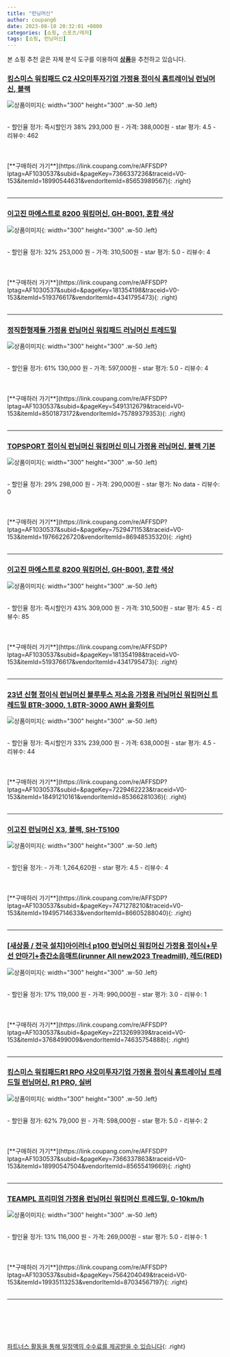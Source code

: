 ```yaml
---
title: "런닝머신"
author: coupang6
date: 2023-08-10 20:32:01 +0800
categories: [쇼핑, 스포츠/레저]
tags: [쇼핑, 런닝머신]
---
```


본 쇼핑 추천 글은 자체 분석 도구를 이용하여 [**상품**](https://link.coupang.com/a/bao1ui)을 추천하고 있습니다.

### [킹스미스 워킹패드 C2 샤오미투자기업 가정용 접이식 홈트레이닝 런닝머신, 블랙](https://link.coupang.com/re/AFFSDP?lptag=AF1030537&subid=&pageKey=7366337236&traceid=V0-153&itemId=18990544631&vendorItemId=85653989567)

![상품이미지](https://thumbnail10.coupangcdn.com/thumbnails/remote/230x230ex/image/vendor_inventory/28ee/b0191f3d2e6e84eb824e150a3cb7de66a716b424f21060912984f11b8a4c.jpg){: width="300" height="300" .w-50 .left}


<br>
- 할인율 정가: 즉시할인가 38%  293,000   원
- 가격: 388,000원
- star 평가: 4.5
- 리뷰수: 462
<br>
<br>
<br>
<br>
[**구매하러 가기**](https://link.coupang.com/re/AFFSDP?lptag=AF1030537&subid=&pageKey=7366337236&traceid=V0-153&itemId=18990544631&vendorItemId=85653989567){: .right}
<br>
<br>

---

### [이고진 마에스트로 8200 워킹머신, GH-B001, 혼합 색상](https://link.coupang.com/re/AFFSDP?lptag=AF1030537&subid=&pageKey=181354198&traceid=V0-153&itemId=519376617&vendorItemId=4341795473)

![상품이미지](https://thumbnail9.coupangcdn.com/thumbnails/remote/230x230ex/image/retail/images/7974143494621492-4eebbfaa-bf82-41d1-82c8-bb09f02013f3.jpg){: width="300" height="300" .w-50 .left}


<br>
- 할인율 정가: 32%  253,000   원
- 가격: 310,500원
- star 평가: 5.0
- 리뷰수: 4
<br>
<br>
<br>
<br>
[**구매하러 가기**](https://link.coupang.com/re/AFFSDP?lptag=AF1030537&subid=&pageKey=181354198&traceid=V0-153&itemId=519376617&vendorItemId=4341795473){: .right}
<br>
<br>

---

### [정직한형제들 가정용 런닝머신 워킹패드 러닝머신 트레드밀](https://link.coupang.com/re/AFFSDP?lptag=AF1030537&subid=&pageKey=5491312679&traceid=V0-153&itemId=8501873172&vendorItemId=75789379353)

![상품이미지](https://thumbnail8.coupangcdn.com/thumbnails/remote/230x230ex/image/vendor_inventory/d34a/fc34556756b7b7437ccc3fc78ab5e607a8bee661c3a958baa148f84c2759.png){: width="300" height="300" .w-50 .left}


<br>
- 할인율 정가: 61%  130,000   원
- 가격: 597,000원
- star 평가: 5.0
- 리뷰수: 4
<br>
<br>
<br>
<br>
[**구매하러 가기**](https://link.coupang.com/re/AFFSDP?lptag=AF1030537&subid=&pageKey=5491312679&traceid=V0-153&itemId=8501873172&vendorItemId=75789379353){: .right}
<br>
<br>

---

### [TOPSPORT 접이식 런닝머신 워킹머신 미니 가정용 러닝머신, 블랙 기본](https://link.coupang.com/re/AFFSDP?lptag=AF1030537&subid=&pageKey=7529471153&traceid=V0-153&itemId=19766226720&vendorItemId=86948535320)

![상품이미지](https://thumbnail10.coupangcdn.com/thumbnails/remote/230x230ex/image/vendor_inventory/5d77/9669f13d829f41ed58142c2c67a9f616e5013cd42c4647b5c00e0c5163d6.png){: width="300" height="300" .w-50 .left}


<br>
- 할인율 정가: 29%  298,000   원
- 가격: 290,000원
- star 평가: No data
- 리뷰수: 0
<br>
<br>
<br>
<br>
[**구매하러 가기**](https://link.coupang.com/re/AFFSDP?lptag=AF1030537&subid=&pageKey=7529471153&traceid=V0-153&itemId=19766226720&vendorItemId=86948535320){: .right}
<br>
<br>

---

### [이고진 마에스트로 8200 워킹머신, GH-B001, 혼합 색상](https://link.coupang.com/re/AFFSDP?lptag=AF1030537&subid=&pageKey=181354198&traceid=V0-153&itemId=519376617&vendorItemId=4341795473)

![상품이미지](https://thumbnail9.coupangcdn.com/thumbnails/remote/230x230ex/image/retail/images/7974143494621492-4eebbfaa-bf82-41d1-82c8-bb09f02013f3.jpg){: width="300" height="300" .w-50 .left}


<br>
- 할인율 정가: 즉시할인가 43%  309,000   원
- 가격: 310,500원
- star 평가: 4.5
- 리뷰수: 85
<br>
<br>
<br>
<br>
[**구매하러 가기**](https://link.coupang.com/re/AFFSDP?lptag=AF1030537&subid=&pageKey=181354198&traceid=V0-153&itemId=519376617&vendorItemId=4341795473){: .right}
<br>
<br>

---

### [23년 신형 접이식 런닝머신 블루투스 저소음 가정용 러닝머신 워킹머신 트레드밀 BTR-3000, 1.BTR-3000 AWH 올화이트](https://link.coupang.com/re/AFFSDP?lptag=AF1030537&subid=&pageKey=7229462223&traceid=V0-153&itemId=18491210161&vendorItemId=85366281036)

![상품이미지](https://thumbnail7.coupangcdn.com/thumbnails/remote/230x230ex/image/vendor_inventory/68d5/dabf59c1a80bf78c264353c3f23cfb3e885d3f3730d8c2682fe2a559f9b6.jpg){: width="300" height="300" .w-50 .left}


<br>
- 할인율 정가: 즉시할인가 33%  239,000   원
- 가격: 638,000원
- star 평가: 4.5
- 리뷰수: 44
<br>
<br>
<br>
<br>
[**구매하러 가기**](https://link.coupang.com/re/AFFSDP?lptag=AF1030537&subid=&pageKey=7229462223&traceid=V0-153&itemId=18491210161&vendorItemId=85366281036){: .right}
<br>
<br>

---

### [이고진 런닝머신 X3, 블랙, SH-T5100](https://link.coupang.com/re/AFFSDP?lptag=AF1030537&subid=&pageKey=7471278210&traceid=V0-153&itemId=19495714633&vendorItemId=86605288040)

![상품이미지](https://thumbnail10.coupangcdn.com/thumbnails/remote/230x230ex/image/retail/images/4533285270057021-564d15e3-35cd-4d80-a51f-4d126ab1a580.jpg){: width="300" height="300" .w-50 .left}


<br>
- 할인율 정가: 
- 가격: 1,264,620원
- star 평가: 4.5
- 리뷰수: 4
<br>
<br>
<br>
<br>
[**구매하러 가기**](https://link.coupang.com/re/AFFSDP?lptag=AF1030537&subid=&pageKey=7471278210&traceid=V0-153&itemId=19495714633&vendorItemId=86605288040){: .right}
<br>
<br>

---

### [[새상품 / 전국 설치]아이러너 p100 런닝머신 워킹머신 가정용 접이식+무선 안마기+층간소음매트(irunner All new2023 Treadmill), 레드(RED)](https://link.coupang.com/re/AFFSDP?lptag=AF1030537&subid=&pageKey=2213269939&traceid=V0-153&itemId=3768499009&vendorItemId=74635754888)

![상품이미지](https://thumbnail8.coupangcdn.com/thumbnails/remote/230x230ex/image/vendor_inventory/cd13/71b243810198e72794f8066f56da7ac955390602508f2a0863d32020e14b.png){: width="300" height="300" .w-50 .left}


<br>
- 할인율 정가: 17%  119,000   원
- 가격: 990,000원
- star 평가: 3.0
- 리뷰수: 1
<br>
<br>
<br>
<br>
[**구매하러 가기**](https://link.coupang.com/re/AFFSDP?lptag=AF1030537&subid=&pageKey=2213269939&traceid=V0-153&itemId=3768499009&vendorItemId=74635754888){: .right}
<br>
<br>

---

### [킹스미스 워킹패드R1 RPO 샤오미투자기업 가정용 접이식 홈트레이닝 트레드밀 런닝머신, R1 PRO, 실버](https://link.coupang.com/re/AFFSDP?lptag=AF1030537&subid=&pageKey=7366337863&traceid=V0-153&itemId=18990547504&vendorItemId=85655419669)

![상품이미지](https://thumbnail8.coupangcdn.com/thumbnails/remote/230x230ex/image/vendor_inventory/2b1f/ad05af8a6bf0e891be637551b7ad7455b40fff5b2c06eed6ae1018e8c1ec.png){: width="300" height="300" .w-50 .left}


<br>
- 할인율 정가: 62%  79,000   원
- 가격: 598,000원
- star 평가: 5.0
- 리뷰수: 2
<br>
<br>
<br>
<br>
[**구매하러 가기**](https://link.coupang.com/re/AFFSDP?lptag=AF1030537&subid=&pageKey=7366337863&traceid=V0-153&itemId=18990547504&vendorItemId=85655419669){: .right}
<br>
<br>

---

### [TEAMPL 프리미엄 가정용 런닝머신 워킹머신 트레드밀, 0-10km/h](https://link.coupang.com/re/AFFSDP?lptag=AF1030537&subid=&pageKey=7564204049&traceid=V0-153&itemId=19935113253&vendorItemId=87034567197)

![상품이미지](https://thumbnail7.coupangcdn.com/thumbnails/remote/230x230ex/image/vendor_inventory/596e/c9b99046b033d9849f101cbdb8aed39887a8201b76b6459ecffe15f8b1a2.png){: width="300" height="300" .w-50 .left}


<br>
- 할인율 정가: 13%  116,000   원
- 가격: 269,000원
- star 평가: 5.0
- 리뷰수: 1
<br>
<br>
<br>
<br>
[**구매하러 가기**](https://link.coupang.com/re/AFFSDP?lptag=AF1030537&subid=&pageKey=7564204049&traceid=V0-153&itemId=19935113253&vendorItemId=87034567197){: .right}
<br>
<br>

---
<br><br><br><br><br> [파트너스 활동을 통해 일정액의 수수료를 제공받을 수 있습니다](https://link.coupang.com/a/bao1ui){: .right}